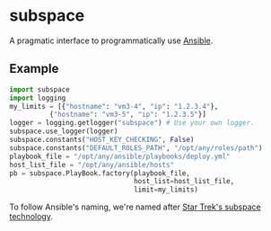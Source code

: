 subspace
========

A pragmatic interface to programmatically use [Ansible](https://github.com/ansible/ansible).

## Example

```python
import subspace
import logging
my_limits = [{"hostname": "vm3-4", "ip": "1.2.3.4"},
	      {"hostname": "vm3-5", "ip": "1.2.3.5"}]
logger = logging.getlogger("subspace") # Use your own logger.
subspace.use_logger(logger)
subspace.constants("HOST_KEY_CHECKING", False)
subspace.constants("DEFAULT_ROLES_PATH", "/opt/any/roles/path")
playbook_file = "/opt/any/ansible/playbooks/deploy.yml"
host_list_file = "/opt/any/ansible/hosts"
pb = subspace.PlayBook.factory(playbook_file,
                               host_list=host_list_file,
                               limit=my_limits)
```

To follow Ansible's naming, we're named after [Star Trek's subspace technology](http://en.wikipedia.org/wiki/Technology_in_Star_Trek#Subspace).
